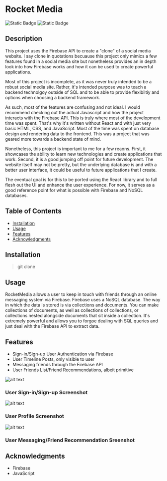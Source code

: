 # Rocket Media

![Static Badge](https://img.shields.io/badge/Firebase-orange?style=flat&logo=firebase&logoColor=orange&labelColor=black)
![Static Badge](https://img.shields.io/badge/JavaScript-black?style=flat&logo=JavaScript&logoColor=yellow)

## Description

This project uses the Firebase API to create a "clone" of a social media website.
I say clone in quotations becuause this project only mimics a few features found in 
a social media site but nonetheless provides an in depth look into how Firebase works
and how it can be used to create powerful applications.

Most of this project is incomplete, as it was never truly intended to be a
robust social media site. Rather, it's intended purpose was to teach a backend technolgoy outside of SQL and to be able to provide flexibiltiy and options when choosing a backend framework.

As such, most of the features are confusing and not ideal. I would recommend checking out the actual Javascript and how the project interacts with the Firebase API. This is truly where most of the development time was spent. That's why it's written without React and with just very basic HTML, CSS, and JavaScript. Most of the time was spent on database design and rendering data to the frontend. This was a project that was geared more towards a backend state of mind.

Nonetheless, this project is important to me for a few reaons. First, it showcases the ability to learn new technologies and create applications that work. Second, it is a good jumping off point for future development. The website itself may not be pretty, but the underlying database is and with a better user interface, it could be useful to future applications that I create.

The eventual goal is for this to be ported using the React library and to full flesh out the UI and enhance the user experience. For now, it serves as a good reference point for what is possible with Firebase and NoSQL databases.


## Table of Contents
- [Installation](#installation)
- [Usage](#usage)
- [Features](#features)
- [Acknowledgments](#acknowledgments)

## Installation

> git clone

## Usage

RocketMedia allows a user to keep in touch with friends through an online messaging system via Firebase. Firebase uses a NoSQL database. The way in which the data is stored is via collections and documents. You can make collections of documents, as well as collections of collections, or collections nested alongside documents that sit inside a collection. It's extremely powerful and allows you to forgoe dealing with SQL queries and just deal with the Firebase API to extract data.

## Features
- Sign-in/Sign-up User Authentication via Firebase
- User Timeline Posts, only visible to user
- Messaging friends through the Firebase API
- User Friends List/Friend Recommendations, albeit primitive

![alt text](<Screenshot 2024-07-15 at 4.12.31 PM.png>)
### User Sign-in/Sign-up Screenshot

![alt text](<Screenshot 2024-07-15 at 3.50.21 PM.png>)
### User Profile Screenshot

![alt text](<Screenshot 2024-07-15 at 3.51.18 PM.png>)
### User Messaging/Friend Recommendation Sreenshot

## Acknowledgments

- Firebase
- JavaScript